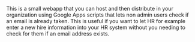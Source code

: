 This is a small webapp that you can host and then distribute in your organization using Google Apps scripts that lets non admin users check if an email is already taken.
This is useful if you want to let HR for example enter a new hire information into your HR system without you needing to check for them if an email address exists.
